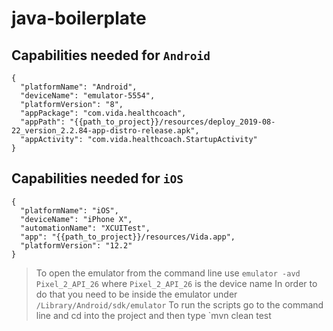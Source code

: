 # java-boilerplate

## Capabilities needed for `Android`
```
{
  "platformName": "Android",
  "deviceName": "emulator-5554",
  "platformVersion": "8",
  "appPackage": "com.vida.healthcoach",
  "appPath": "{{path_to_project}}/resources/deploy_2019-08-22_version_2.2.84-app-distro-release.apk",
  "appActivity": "com.vida.healthcoach.StartupActivity"
}
```

## Capabilities needed for `iOS`
```
{
  "platformName": "iOS",
  "deviceName": "iPhone X",
  "automationName": "XCUITest",
  "app": "{{path_to_project}}/resources/Vida.app",
  "platformVersion": "12.2"
}
```

> To open the emulator from the command line use `emulator -avd Pixel_2_API_26` where `Pixel_2_API_26` is the device name
> In order to do that you need to be inside the emulator under `/Library/Android/sdk/emulator`
> To run the scripts go to the command line and cd into the project and then type `mvn clean test

